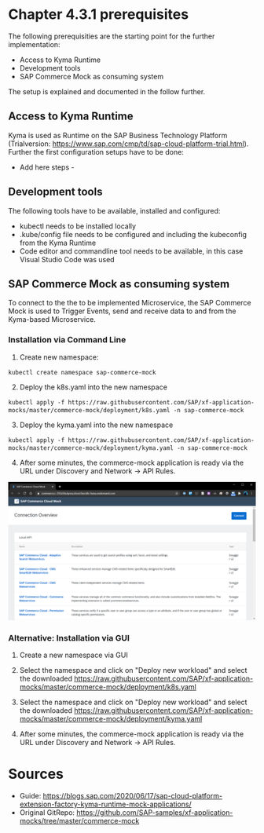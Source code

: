 # Chapter 4.3.1 prerequisites

The following prerequisities are the starting point for the further implementation: 

* Access to Kyma Runtime
* Development tools
* SAP Commerce Mock as consuming system

The setup is explained and documented in the follow further.

## Access to Kyma Runtime

Kyma is used as Runtime on the SAP Business Technology Platform (Trialversion: https://www.sap.com/cmp/td/sap-cloud-platform-trial.html). Further the first configuration setups have to be done:

 - Add here steps -

## Development tools

The following tools have to be available, installed and configured:

* kubectl needs to be installed locally
* .kube/config file needs to be configured and including the kubeconfig from the Kyma Runtime
* Code editor and commandline tool needs to be available, in this case Visual Studio Code was used

## SAP Commerce Mock as consuming system

To connect to the the to be implemented Microservice, the SAP Commerce Mock is used to Trigger Events, send and receive data to and from the Kyma-based Microservice.

### Installation via Command Line

1. Create new namespace:

```
kubectl create namespace sap-commerce-mock
```

2. Deploy the k8s.yaml into the new namespace
```
kubectl apply -f https://raw.githubusercontent.com/SAP/xf-application-mocks/master/commerce-mock/deployment/k8s.yaml -n sap-commerce-mock

```

3. Deploy the kyma.yaml into the new namespace
```
kubectl apply -f https://raw.githubusercontent.com/SAP/xf-application-mocks/master/commerce-mock/deployment/kyma.yaml -n sap-commerce-mock
```
4. After some minutes, the commerce-mock application is ready via the URL under Discovery and Network -> API Rules.

![](images/SAP-Commerce-Mock-Start.png)


### Alternative: Installation via GUI

1. Create a new namespace via GUI

2. Select the namespace and click on "Deploy new workload" and select the downloaded https://raw.githubusercontent.com/SAP/xf-application-mocks/master/commerce-mock/deployment/k8s.yaml 

3. Select the namespace and click on "Deploy new workload" and select the downloaded https://raw.githubusercontent.com/SAP/xf-application-mocks/master/commerce-mock/deployment/kyma.yaml

4. After some minutes, the commerce-mock application is ready via the URL under Discovery and Network -> API Rules.

# Sources

- Guide: https://blogs.sap.com/2020/06/17/sap-cloud-platform-extension-factory-kyma-runtime-mock-applications/ 
- Original GitRepo: https://github.com/SAP-samples/xf-application-mocks/tree/master/commerce-mock